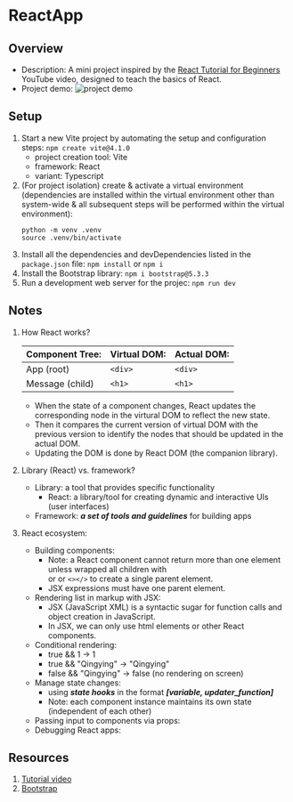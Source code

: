 # ReactApp

## Overview

- Description: A mini project inspired by the [React Tutorial for Beginners](https://www.youtube.com/watch?app=desktop&v=SqcY0GlETPk&ab_channel=ProgrammingwithMosh) YouTube video, designed to teach the basics of React.
- Project demo:
  ![project demo](images/)

## Setup

1. Start a new Vite project by automating the setup and configuration steps: `npm create vite@4.1.0`
   - project creation tool: Vite
   - framework: React
   - variant: Typescript
2. (For project isolation) create & activate a virtual environment (dependencies are installed within the virtual environment other than system-wide & all subsequent steps will be performed within the virtual environment):
   ```
   python -m venv .venv
   source .venv/bin/activate
   ```
3. Install all the dependencies and devDependencies listed in the `package.json` file: `npm install` or `npm i`
4. Install the Bootstrap library: `npm i bootstrap@5.3.3`
5. Run a development web server for the projec: `npm run dev`

## Notes

1. How React works?

   | Component Tree: | Virtual DOM: | Actual DOM: |
   | --------------- | ------------ | ----------- |
   | App (root)      | `<div>`      | `<div>`     |
   | Message (child) | `<h1>`       | `<h1>`      |

   - When the state of a component changes, React updates the corresponding node in the virtural DOM to reflect the new state.
   - Then it compares the current version of virtual DOM with the previous version to identify the nodes that should be updated in the actual DOM.
   - Updating the DOM is done by React DOM (the companion library).

2. Library (React) vs. framework?

   - Library: a tool that provides specific functionality
     - React: a library/tool for creating dynamic and interactive UIs (user interfaces)
   - Framework: **_a set of tools and guidelines_** for building apps

3. React ecosystem:
   - Building components:
     - Note: a React component cannot return more than one element unless wrapped all children with <div></div> or <Fragment></Fragment> or `<></>` to create a single parent element.
     - JSX expressions must have one parent element.
   - Rendering list in markup with JSX:
     - JSX (JavaScript XML) is a syntactic sugar for function calls and object creation in JavaScript.
     - In JSX, we can only use html elements or other React components.
   - Conditional rendering:
     - true && 1 -> 1
     - true && "Qingying" -> "Qingying"
     - false && "Qingying" -> false (no rendering on screen)
   - Manage state changes:
     - using **_state hooks_** in the format **_[variable, updater_function]_**
     - Note: each component instance maintains its own state (independent of each other)
   - Passing input to components via props:
   - Debugging React apps:

## Resources

1. [Tutorial video](https://www.youtube.com/watch?app=desktop&v=SqcY0GlETPk&ab_channel=ProgrammingwithMosh)
2. [Bootstrap](https://getbootstrap.com/)
